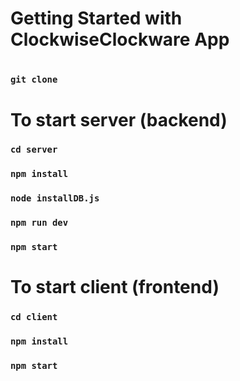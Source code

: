 # Getting Started with ClockwiseClockware App
#
### `git clone`
##

# To start server (backend)

### `cd server`
### `npm install`
### `node installDB.js`
### `npm run dev`
### `npm start`

# To start client (frontend)
### `cd client`
### `npm install`
### `npm start`